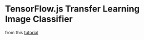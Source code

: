 # TensorFlow.js Transfer Learning Image Classifier


from this [tutorial](https://codelabs.developers.google.com/codelabs/tensorflowjs-teachablemachine-codelab/index.html)
